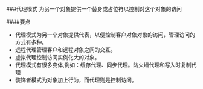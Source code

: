 ###代理模式
为另一个对象提供一个替身或占位符以控制对这个对象的访问

####要点
* 代理模式为另一个对象提供代表，以便控制客户对象对象的访问，管理访问的方式有多种。
* 远程代理管理客户和远程对象之间的交互。
* 虚拟代理控制访问实例化大的对象。
* 代理模式有很多变体,例如：缓存代理、同步代理。防火墙代理和写入时复制代理
* 装饰者模式为对象加上行为，而代理则是控制访问。